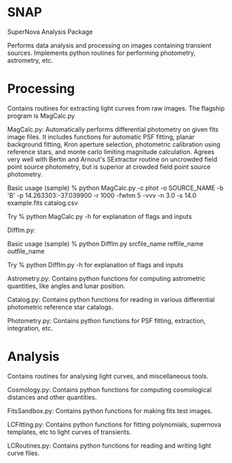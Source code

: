 # SNAP
SuperNova Analysis Package

Performs data analysis and processing on images containing transient sources.
Implements python routines for performing photometry, astrometry, etc.

# Processing
Contains routines for extracting light curves from raw images.
The flagship program is MagCalc.py

MagCalc.py:
Automatically performs differential photometry on given fits image files. It includes functions for automatic PSF fitting, planar background fitting, Kron aperture selection, photometric calibration using reference stars, and monte carlo limiting magnitude calculation. Agrees very well with Bertin and Arnout's SExtractor routine on uncrowded field point source photometry, but is superior at crowded field point source photometry.

Basic usage (sample)
% python MagCalc.py -c phot -o SOURCE_NAME -b 'B' -p 14.263303:-37.039900 -r 1000 -fwhm 5 -vvv -n 3.0 -s 14.0 example.fits catalog.csv

Try 
% python MagCalc.py -h 
for explanation of flags and inputs

DiffIm.py:

Basic usage (sample)
% python DiffIm.py srcfile_name reffile_name outfile_name

Try
% python DiffIm.py -h
for explanation of flags and inputs

Astrometry.py:
Contains python functions for computing astrometric quantities, like angles and lunar position.

Catalog.py:
Contains python functions for reading in various differential photometric reference star catalogs.

Photometry.py:
Contains python functions for PSF fitting, extraction, integration, etc.

# Analysis
Contains routines for analysing light curves, and miscellaneous tools.

Cosmology.py:
Contains python functions for computing cosmological distances and other quantities.

FitsSandbox.py:
Contains python functions for making fits test images.

LCFitting.py:
Contains python functions for fitting polynomials, supernova templates, etc to light curves of transients.

LCRoutines.py:
Contains python functions for reading and writing light curve files.

